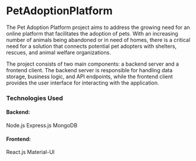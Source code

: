 # PetAdoptionPlatform
The Pet Adoption Platform project aims to address the growing need for an online platform that facilitates the adoption of pets. With an increasing number of animals being abandoned or in need of homes, there is a critical need for a solution that connects potential pet adopters with shelters, rescues, and animal welfare organizations.

The project consists of two main components: a backend server and a frontend client. The backend server is responsible for handling data storage, business logic, and API endpoints, while the frontend client provides the user interface for interacting with the application.

### Technologies Used
#### Backend:
  Node.js
  Express.js
  MongoDB

#### Frontend:
  React.js
  Material-UI
